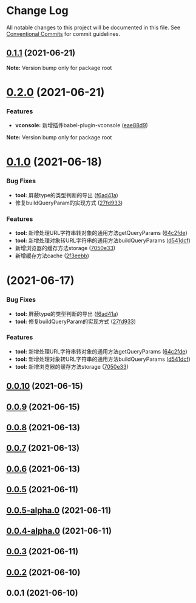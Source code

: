 # Change Log

All notable changes to this project will be documented in this file.
See [Conventional Commits](https://conventionalcommits.org) for commit guidelines.

## [0.1.1](https://github.com/jeft224/ehome-common/compare/v0.2.0...v0.1.1) (2021-06-21)

**Note:** Version bump only for package root





# [0.2.0](https://github.com/jeft224/ehome-common/compare/v0.1.0...v0.2.0) (2021-06-21)


### Features

* **vconsole:** 新增插件babel-plugin-vconsole ([eae88d9](https://github.com/jeft224/ehome-common/commit/eae88d9f8626c717883d081141f167bdb733bbf5))







**Note:** Version bump only for package root





# [0.1.0](https://github.com/jeft224/ehome-common/compare/v0.0.10...v0.1.0) (2021-06-18)


### Bug Fixes

* **tool:** 屏蔽type的类型判断的导出 ([f6ad41a](https://github.com/jeft224/ehome-common/commit/f6ad41aa860ab39c99dcc3af246840229d0141b1))
* 修复buildQueryParam的实现方式 ([27fd933](https://github.com/jeft224/ehome-common/commit/27fd9339ed01384d69051944bfb7751b66bfe413))


### Features

* **tool:** 新增处理URL字符串转对象的通用方法getQueryParams ([64c2fde](https://github.com/jeft224/ehome-common/commit/64c2fde3a9a44a726278b583173a5df352a88088))
* **tool:** 新增处理对象转URL字符串的通用方法buildQueryParams ([d541dcf](https://github.com/jeft224/ehome-common/commit/d541dcfbdff008c785af1b501f34d3f5f88de94e))
* 新增浏览器的缓存方法storage ([7050e33](https://github.com/jeft224/ehome-common/commit/7050e330f6bb9c8914f4b67cc2f53e76e232f573))
* 新增缓存方法cache ([2f3eebb](https://github.com/jeft224/ehome-common/commit/2f3eebbac84d6404b91a3d7877c81e9b0a79ca3b))





# [](https://github.com/jeft224/ehome-common/compare/v0.0.10...v) (2021-06-17)


### Bug Fixes

* **tool:** 屏蔽type的类型判断的导出 ([f6ad41a](https://github.com/jeft224/ehome-common/commit/f6ad41aa860ab39c99dcc3af246840229d0141b1))
* **tool:** 修复buildQueryParam的实现方式 ([27fd933](https://github.com/jeft224/ehome-common/commit/27fd9339ed01384d69051944bfb7751b66bfe413))


### Features

* **tool:** 新增处理URL字符串转对象的通用方法getQueryParams ([64c2fde](https://github.com/jeft224/ehome-common/commit/64c2fde3a9a44a726278b583173a5df352a88088))
* **tool:** 新增处理对象转URL字符串的通用方法buildQueryParams ([d541dcf](https://github.com/jeft224/ehome-common/commit/d541dcfbdff008c785af1b501f34d3f5f88de94e))
* **tool:** 新增浏览器的缓存方法storage ([7050e33](https://github.com/jeft224/ehome-common/commit/7050e330f6bb9c8914f4b67cc2f53e76e232f573))



## [0.0.10](https://github.com/jeft224/ehome-common/compare/v0.0.9...v0.0.10) (2021-06-15)



## [0.0.9](https://github.com/jeft224/ehome-common/compare/v0.0.8...v0.0.9) (2021-06-15)



## [0.0.8](https://github.com/jeft224/ehome-common/compare/v0.0.7...v0.0.8) (2021-06-13)



## [0.0.7](https://github.com/jeft224/ehome-common/compare/v0.0.6...v0.0.7) (2021-06-13)



## [0.0.6](https://github.com/jeft224/ehome-common/compare/v0.0.5...v0.0.6) (2021-06-13)



## [0.0.5](https://github.com/jeft224/ehome-common/compare/v0.0.5-alpha.0...v0.0.5) (2021-06-11)



## [0.0.5-alpha.0](https://github.com/jeft224/ehome-common/compare/v0.0.4-alpha.0...v0.0.5-alpha.0) (2021-06-11)



## [0.0.4-alpha.0](https://github.com/jeft224/ehome-common/compare/v0.0.3...v0.0.4-alpha.0) (2021-06-11)



## [0.0.3](https://github.com/jeft224/ehome-common/compare/v0.0.2...v0.0.3) (2021-06-11)



## [0.0.2](https://github.com/jeft224/ehome-common/compare/v0.0.1...v0.0.2) (2021-06-10)



## 0.0.1 (2021-06-10)
